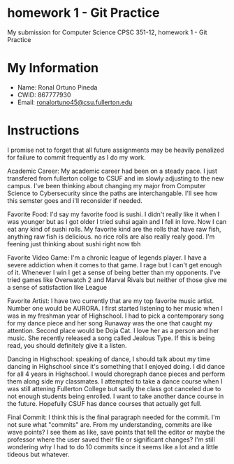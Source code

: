 # homework 1 - Git Practice

My submission for Computer Science CPSC 351-12, homework 1 - Git Practice

# My Information

* Name: Ronal Ortuno Pineda
* CWID: 867777930
* Email: ronalortuno45@csu.fullerton.edu

# Instructions

I promise not to forget that all future assignments may be heavily penalized for failure to commit frequently as I do my work.

Academic Career: My academic career had been on a steady pace. I just transfered from fullerton collge to CSUF 
and im slowly adjusting to the new campus. I've been thinking about changing my major from Computer Science to 
Cybersecurity since the paths are interchangable. I'll see how this semster goes and i'll reconsider if needed. 

Favorite Food: I'd say my favorite food is sushi. I didn't really like it when I was younger but as I got 
older I tried suhsi again and I fell in love. Now I can eat any kind of sushi rolls. My favorite kind are
the rolls that have raw fish, anything raw fish is delicious. no rice rolls are also really realy good. I'm 
feening just thinking about sushi right now tbh

Favorite Video Game: I'm a chronic league of legends player. I have a severe addiction when it comes to that
game. I rage but I can't get enough of it. Whenever I win I get a sense of being better than my opponents. 
I've tried games like Overwatch 2 and Marval Rivals but neither of those give me a sense of satisfaction like 
League 

Favorite Artist: I have two currently that are my top favorite music artist. Number one would be AURORA. I first
started listening to her music when I was in my freshman year of Highschool. I had to pick a contemporary
song for my dance piece and her song Runaway was the one that caught my attention. Second place would be 
Doja Cat. I love her as a person and her music. She recently released a song called Jealous Type. If this is
being read, you should definitely give it a listen. 

Dancing in Highschool: speaking of dance, I should talk about my time dancing in Highschool since it's something
that I enjoyed doing. I did dance for all 4 years in Highschool. I would choregraph dance pieces and perform them
along side my classmates. I attempted to take a dance course when I was still attening Fullerton College but sadly
the class got canceled due to not enough students being enrolled. I want to take another dance course in the future.
Hopefully CSUF has dance courses that actually get full.

Final Commit: I think this is the final paragraph needed for the commit. I'm not sure what "commits" are. From my 
understanding, commits are like wave points? I see them as like, save points that tell the editor or maybe the 
professor where the user saved their file or significant changes? I'm still wondering why I had to do 10 commits
since it seems like a lot and a little tideous but whatever. 
